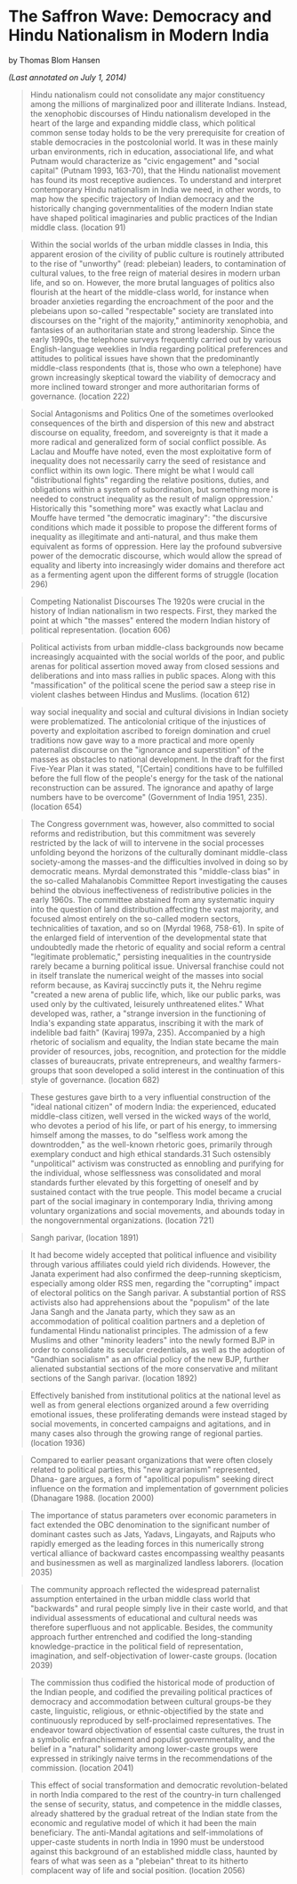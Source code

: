 # The Saffron Wave: Democracy and Hindu Nationalism in Modern India
by Thomas Blom Hansen

_(Last annotated on July 1, 2014)_

> Hindu nationalism could not consolidate any major constituency among the millions of marginalized poor and illiterate Indians. Instead, the xenophobic discourses of Hindu nationalism developed in the heart of the large and expanding middle class, which political common sense today holds to be the very prerequisite for creation of stable democracies in the postcolonial world. It was in these mainly urban environments, rich in education, associational life, and what Putnam would characterize as "civic engagement" and "social capital" (Putnam 1993, 163-70), that the Hindu nationalist movement has found its most receptive audiences. To understand and interpret contemporary Hindu nationalism in India we need, in other words, to map how the specific trajectory of Indian democracy and the historically changing governmentalities of the modern Indian state have shaped political imaginaries and public practices of the Indian middle class.  (location 91)

> Within the social worlds of the urban middle classes in India, this apparent erosion of the civility of public culture is routinely attributed to the rise of "unworthy" (read: plebeian) leaders, to contamination of cultural values, to the free reign of material desires in modern urban life, and so on. However, the more brutal languages of politics also flourish at the heart of the middle-class world, for instance when broader anxieties regarding the encroachment of the poor and the plebeians upon so-called "respectable" society are translated into discourses on the "right of the majority," antiminority xenophobia, and fantasies of an authoritarian state and strong leadership. Since the early 1990s, the telephone surveys frequently carried out by various English-language weeklies in India regarding political preferences and attitudes to political issues have shown that the predominantly middle-class respondents (that is, those who own a telephone) have grown increasingly skeptical toward the viability of democracy and more inclined toward stronger and more authoritarian forms of governance.  (location 222)

> Social Antagonisms and Politics One of the sometimes overlooked consequences of the birth and dispersion of this new and abstract discourse on equality, freedom, and sovereignty is that it made a more radical and generalized form of social conflict possible. As Laclau and Mouffe have noted, even the most exploitative form of inequality does not necessarily carry the seed of resistance and conflict within its own logic. There might be what I would call "distributional fights" regarding the relative positions, duties, and obligations within a system of subordination, but something more is needed to construct inequality as the result of malign oppression.' Historically this "something more" was exactly what Laclau and Mouffe have termed "the democratic imaginary": "the discursive conditions which made it possible to propose the different forms of inequality as illegitimate and anti-natural, and thus make them equivalent as forms of oppression. Here lay the profound subversive power of the democratic discourse, which would allow the spread of equality and liberty into increasingly wider domains and therefore act as a fermenting agent upon the different forms of struggle (location 296)

> Competing Nationalist Discourses The 1920s were crucial in the history of Indian nationalism in two respects. First, they marked the point at which "the masses" entered the modern Indian history of political representation. (location 606)

> Political activists from urban middle-class backgrounds now became increasingly acquainted with the social worlds of the poor, and public arenas for political assertion moved away from closed sessions and deliberations and into mass rallies in public spaces. Along with this "massification" of the political scene the period saw a steep rise in violent clashes between Hindus and Muslims. (location 612)

> way social inequality and social and cultural divisions in Indian society were problematized. The anticolonial critique of the injustices of poverty and exploitation ascribed to foreign domination and cruel traditions now gave way to a more practical and more openly paternalist discourse on the "ignorance and superstition" of the masses as obstacles to national development. In the draft for the first Five-Year Plan it was stated, "[Certain] conditions have to be fulfilled before the full flow of the people's energy for the task of the national reconstruction can be assured. The ignorance and apathy of large numbers have to be overcome" (Government of India 1951, 235).  (location 654)

> The Congress government was, however, also committed to social reforms and redistribution, but this commitment was severely restricted by the lack of will to intervene in the social processes unfolding beyond the horizons of the culturally dominant middle-class society-among the masses-and the difficulties involved in doing so by democratic means. Myrdal demonstrated this "middle-class bias" in the so-called Mahalanobis Committee Report investigating the causes behind the obvious ineffectiveness of redistributive policies in the early 1960s. The committee abstained from any systematic inquiry into the question of land distribution affecting the vast majority, and focused almost entirely on the so-called modern sectors, technicalities of taxation, and so on (Myrdal 1968, 758-61). In spite of the enlarged field of intervention of the developmental state that undoubtedly made the rhetoric of equality and social reform a central "legitimate problematic," persisting inequalities in the countryside rarely became a burning political issue. Universal franchise could not in itself translate the numerical weight of the masses into social reform because, as Kaviraj succinctly puts it, the Nehru regime "created a new arena of public life, which, like our public parks, was used only by the cultivated, leisurely unthreatened elites." What developed was, rather, a "strange inversion in the functioning of India's expanding state apparatus, inscribing it with the mark of indelible bad faith" (Kaviraj 1997a, 235). Accompanied by a high rhetoric of socialism and equality, the Indian state became the main provider of resources, jobs, recognition, and protection for the middle classes of bureaucrats, private entrepreneurs, and wealthy farmers-groups that soon developed a solid interest in the continuation of this style of governance.  (location 682)

> These gestures gave birth to a very influential construction of the "ideal national citizen" of modern India: the experienced, educated middle-class citizen, well versed in the wicked ways of the world, who devotes a period of his life, or part of his energy, to immersing himself among the masses, to do "selfless work among the downtrodden," as the well-known rhetoric goes, primarily through exemplary conduct and high ethical standards.31 Such ostensibly "unpolitical" activism was constructed as ennobling and purifying for the individual, whose selflessness was consolidated and moral standards further elevated by this forgetting of oneself and by sustained contact with the true people. This model became a crucial part of the social imaginary in contemporary India, thriving among voluntary organizations and social movements, and abounds today in the nongovernmental organizations.  (location 721)

> Sangh parivar, (location 1891)

> It had become widely accepted that political influence and visibility through various affiliates could yield rich dividends. However, the Janata experiment had also confirmed the deep-running skepticism, especially among older RSS men, regarding the "corrupting" impact of electoral politics on the Sangh parivar. A substantial portion of RSS activists also had apprehensions about the "populism" of the late Jana Sangh and the Janata party, which they saw as an accommodation of political coalition partners and a depletion of fundamental Hindu nationalist principles. The admission of a few Muslims and other "minority leaders" into the newly formed BJP in order to consolidate its secular credentials, as well as the adoption of "Gandhian socialism" as an official policy of the new BJP, further alienated substantial sections of the more conservative and militant sections of the Sangh parivar.  (location 1892)

> Effectively banished from institutional politics at the national level as well as from general elections organized around a few overriding emotional issues, these proliferating demands were instead staged by social movements, in concerted campaigns and agitations, and in many cases also through the growing range of regional parties.  (location 1936)

> Compared to earlier peasant organizations that were often closely related to political parties, this "new agrarianism" represented, Dhana- gare argues, a form of "apolitical populism" seeking direct influence on the formation and implementation of government policies (Dhanagare 1988.  (location 2000)

> The importance of status parameters over economic parameters in fact extended the OBC denomination to the significant number of dominant castes such as Jats, Yadavs, Lingayats, and Rajputs who rapidly emerged as the leading forces in this numerically strong vertical alliance of backward castes encompassing wealthy peasants and businessmen as well as marginalized landless laborers.  (location 2035)

> The community approach reflected the widespread paternalist assumption entertained in the urban middle class world that "backwards" and rural people simply live in their caste world, and that individual assessments of educational and cultural needs was therefore superfluous and not applicable. Besides, the community approach further entrenched and codified the long-standing knowledge-practice in the political field of representation, imagination, and self-objectivation of lower-caste groups.  (location 2039)

> The commission thus codified the historical mode of production of the Indian people, and codified the prevailing political practices of democracy and accommodation between cultural groups-be they caste, linguistic, religious, or ethnic-objectified by the state and continuously reproduced by self-proclaimed representatives. The endeavor toward objectivation of essential caste cultures, the trust in a symbolic enfranchisement and populist governmentality, and the belief in a "natural" solidarity among lower-caste groups were expressed in strikingly naive terms in the recommendations of the commission. (location 2041)

> This effect of social transformation and democratic revolution-belated in north India compared to the rest of the country-in turn challenged the sense of security, status, and competence in the middle classes, already shattered by the gradual retreat of the Indian state from the economic and regulative model of which it had been the main beneficiary. The anti-Mandal agitations and self-immolations of upper-caste students in north India in 1990 must be understood against this background of an established middle class, haunted by fears of what was seen as a "plebeian" threat to its hitherto complacent way of life and social position.  (location 2056)

>
